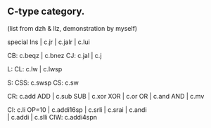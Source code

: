 ## C-type category. 
  (list from dzh & llz, demonstration by myself)

special Ins
| c.jr 
| c.jalr
| c.lui 

CB: c.beqz 
| c.bnez
CJ: c.jal 
| c.j

L:
CL: c.lw
| c.lwsp

S:
CSS: c.swsp 
CS: c.sw

CR: c.add ADD
| c.sub SUB
| c.xor XOR
| c.or OR
| c.and AND
| c.mv


CI: c.li  OP=10
  | c.addi16sp 
  | c.srli 
  | c.srai 
  | c.andi  
  | c.addi 
  | c.slli 
CIW: c.addi4spn

